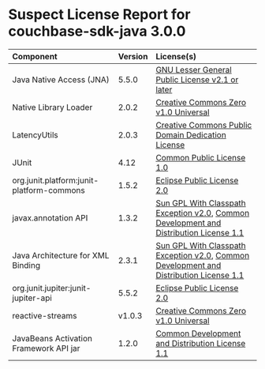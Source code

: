 
Suspect License Report for couchbase-sdk-java 3.0.0
===================================================

|Component|Version|License(s)|
| :--- | :--- | :--- |
|Java Native Access (JNA)|5.5.0|[GNU Lesser General Public License v2.1 or later](../../license-data/cff110eb-f85c-445c-9d3b-00a04b7f4cf0.txt)|
|Native Library Loader|2.0.2|[Creative Commons Zero v1.0 Universal](../../license-data/a7c69599-62b6-4d06-9ec6-ea688c041c00.txt)|
|LatencyUtils|2.0.3|[Creative Commons Public Domain Dedication License](../../license-data/bfbd4bfa-5f71-4a23-9a23-4ac267626b34.txt)|
|JUnit|4.12|[Common Public License 1.0](../../license-data/1b4e4c5b-800a-40ec-b4be-c1fc00fe7656.txt)|
|org.junit.platform:junit-platform-commons|1.5.2|[Eclipse Public License 2.0](../../license-data/8f64c451-7777-4762-903b-605797caef38.txt)|
|javax.annotation API|1.3.2|[Sun GPL With Classpath Exception v2.0](../../license-data/728e8092-d99e-4a37-90d3-da7abfa33c6d.txt), [Common Development and Distribution License 1.1](../../license-data/dd002c7d-e70a-479f-8af4-798e1b2bbd2d.txt)|
|Java Architecture for XML Binding|2.3.1|[Sun GPL With Classpath Exception v2.0](../../license-data/728e8092-d99e-4a37-90d3-da7abfa33c6d.txt), [Common Development and Distribution License 1.1](../../license-data/dd002c7d-e70a-479f-8af4-798e1b2bbd2d.txt)|
|org.junit.jupiter:junit-jupiter-api|5.5.2|[Eclipse Public License 2.0](../../license-data/8f64c451-7777-4762-903b-605797caef38.txt)|
|reactive-streams|v1.0.3|[Creative Commons Zero v1.0 Universal](../../license-data/a7c69599-62b6-4d06-9ec6-ea688c041c00.txt)|
|JavaBeans Activation Framework API jar|1.2.0|[Common Development and Distribution License 1.1](../../license-data/dd002c7d-e70a-479f-8af4-798e1b2bbd2d.txt)|
